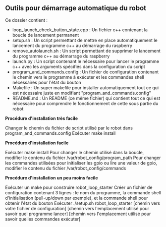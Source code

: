 ## Outils pour démarrage automatique du robot

Ce dossier contient :
- loop_launch_check_button_state.cpp : Un fichier c++ contenant la boucle de lancement permanent
- setup.sh : Un script permettant de mettre en place automatiquement le lancement du programme c++ au démarrage du raspberry
- remove_autolaunch.sh : Un script permettant de supprimer le lancement du programme c++ au démarrage du raspberry
- launch.py : Un script contenant le nécessaire pour lancer le programme c++ avec les arguments spécifiés dans la configuration du script
- program_and_commands.config : Un fichier de configuration contenant le chemin vers le programme à exécuter et les commandes shell nécessaires pour l'état du bouton
- Makefile : Un super makefile pour installer automatiquement tout ce qui est nécessaire juste en modifiant "program_and_commands.config"
- README.md : Un README (ce même fichier) qui contient tout ce qui est nécessaire pour comprendre le fonctionnement de cette sous partie du robot


**Procédure d'installation très facile**

Changer le chemin du fichier de script utilisé par le robot dans program_and_commands.config
Exécuter make install


**Procédure d'installation facile**

Exécuter make install
Pour changer le chemin utilisé dans la boucle, modifier le contenu du fichier /var/robot_config/program_path
Pour changer les commandes utilisées pour initialiser les gpio ou lire une valeur de gpio, modifier le contenu du fichier /var/robot_config/commands


**Procédure d'installation un peu moins facile**

Exécuter un make pour construire robot_loop_starter
Créer un fichier de configuration contenant 3 lignes : le nom du programme, la commande shell d'initialisation (pull-up/down par exemple), et la commande shell pour obtenir l'état du bouton
Exécuter ./setup.sh robot_loop_starter [chemin vers votre fichier de configuration] [chemin vers l'emplacement utilisé pour savoir quel programme lancer] [chemin vers l'emplacement utilisé pour savoir quelles commandes exécuter]
